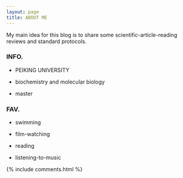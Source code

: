 ```yaml
---
layout: page
title: ABOUT ME
---
```


My main idea for this blog is to share some scientific-article-reading reviews and standard protocols.

### INFO.

- PEIKING UNIVERSITY

- biochemistry and molecular biology

- master

### FAV.
- swimming

- film-watching

- reading

- listening-to-music

{% include comments.html %}
